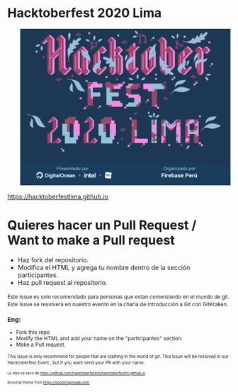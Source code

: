 # Hacktoberfest 2020 Lima

![hacktoberfestlima](img/hacktoberfestlima.png)

https://hacktoberfestlima.github.io

# **Quieres hacer un Pull Request / Want to make a Pull request**

* Haz fork del repositorio.
* Modifica el HTML y agrega tu nombre dentro de la sección participantes. 
* Haz pull request al repositorio.

<small>Este issue es solo recomendado para personas que estan comenzando en el mundo de git. Este Issue se resolvera en nuestro evento en la charla de Introducción a Git con GitKraken.

### Eng:

* Fork this repo
* Modify the HTML and add your name on the "participantes" section.
* Make a Pull request.

<small> This issue is only recommend for people that are starting in the world of git. This Issue will be resolved in our Hacktoberfest Event , but If you want send your PR with your name.


<small>La idea se saco de https://github.com/hacktoberfestnh/hacktoberfestnh.github.io</small>

<small>Boostrat theme from https://bootstrapmade.com</small>
